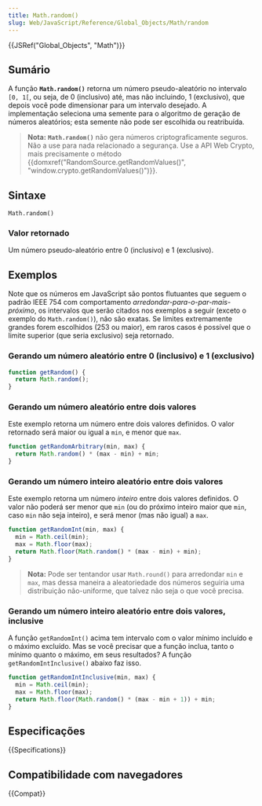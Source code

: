 ```yaml
---
title: Math.random()
slug: Web/JavaScript/Reference/Global_Objects/Math/random
---
```


{{JSRef("Global_Objects", "Math")}}

## Sumário

A função **`Math.random()`** retorna um número pseudo-aleatório no intervalo `[0, 1[`, ou seja, de 0 (inclusivo) até, mas não incluindo, 1 (exclusivo), que depois você pode dimensionar para um intervalo desejado. A implementação seleciona uma semente para o algoritmo de geração de números aleatórios; esta semente não pode ser escolhida ou reatribuída.

> **Nota:** **`Math.random()`** não gera números criptograficamente seguros. Não a use para nada relacionado a segurança. Use a API Web Crypto, mais precisamente o método {{domxref("RandomSource.getRandomValues()", "window.crypto.getRandomValues()")}}.

## Sintaxe

```
Math.random()
```

### Valor retornado

Um número pseudo-aleatório entre 0 (inclusivo) e 1 (exclusivo).

## Exemplos

Note que os números em JavaScript são pontos flutuantes que seguem o padrão IEEE 754 com comportamento _arredondar-para-o-par-mais-próximo_, os intervalos que serão citados nos exemplos a seguir (exceto o exemplo do `Math.random()`), não são exatas. Se limites extremamente grandes forem escolhidos (253 ou maior), em raros casos é possível que o limite superior (que seria exclusivo) seja retornado.

### Gerando um número aleatório entre 0 (inclusivo) e 1 (exclusivo)

```js
function getRandom() {
  return Math.random();
}
```

### Gerando um número aleatório entre dois valores

Este exemplo retorna um número entre dois valores definidos. O valor retornado será maior ou igual a `min`, e menor que `max`.

```js
function getRandomArbitrary(min, max) {
  return Math.random() * (max - min) + min;
}
```

### Gerando um número inteiro aleatório entre dois valores

Este exemplo retorna um número _inteiro_ entre dois valores definidos. O valor não poderá ser menor que `min` (ou do próximo inteiro maior que `min`, caso `min` não seja inteiro), e será menor (mas não igual) a `max`.

```js
function getRandomInt(min, max) {
  min = Math.ceil(min);
  max = Math.floor(max);
  return Math.floor(Math.random() * (max - min) + min);
}
```

> **Nota:** Pode ser tentandor usar `Math.round()` para arredondar `min` e `max`, mas dessa maneira a aleatoriedade dos números seguiria uma distribuição não-uniforme, que talvez não seja o que você precisa.

### Gerando um número inteiro aleatório entre dois valores, inclusive

A função `getRandomInt()` acima tem intervalo com o valor mínimo incluído e o máximo excluído. Mas se você precisar que a função inclua, tanto o mínimo quanto o máximo, em seus resultados? A função `getRandomIntInclusive()` abaixo faz isso.

```js
function getRandomIntInclusive(min, max) {
  min = Math.ceil(min);
  max = Math.floor(max);
  return Math.floor(Math.random() * (max - min + 1)) + min;
}
```

## Especificações

{{Specifications}}

## Compatibilidade com navegadores

{{Compat}}
